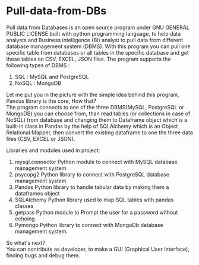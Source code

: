 # Pull-data-from-DBs

Pull data from Databases is an open source program under GNU GENERAL PUBLIC LICENSE built with python programming language, to help data analysts and Business intelligence (BI) analyst to pull data from different database management system (DBMS).
With this program you can pull one specific table from databases or all tables in the specific database and get those tables on CSV, EXCEL, JSON files. The program supports the following types of DBMS :

1. SQL : MySQL and PostgreSQL
2. NoSQL : MongoDB 

Let me put you in the picture with the simple idea behind this program, Pandas library is the core, How that?\
The program connects to one of the three DBMS(MySQL, PostgreSQL or MongoDB) you can choose from, than read tables (or collections in case of NoSQL) from database and changing them to Dataframe object which is a built-in class in Pandas by the help of SQLAlchemy which is an Object Relational Mapper, then convert the existing dataframe to one the three data files (CSV, EXCEL or JSON). 

Libraries and modules used in project:

1. mysql.connector
Python module to connect with MySQL database management system
2. psycopg2
Python library to connect with PostgreSQL database management system
3. Pandas
Python library to handle tabular data by making them a dataframes object
4. SQLAlchemy
Python library used to map SQL tables with pandas classes
5. getpass
Python module to Prompt the user for a password without echoing
6. Pymongo
Python library to connect with MongoDb database management system.


So what's next?\
You can contribute as developer, to make a GUI (Graphical User Interface), finding bugs and debug them.
